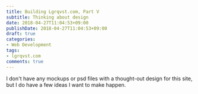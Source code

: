 ```yaml
---
title: Building Lgrqvst.com, Part V
subtitle: Thinking about design
date: 2018-04-27T11:04:53+09:00
publishDate: 2018-04-27T11:04:53+09:00
draft: true
categories:
- Web Development
tags:
- lgrqvst.com
comments: true
---
```


I don't have any mockups or psd files with a thought-out design for this site, but I do have a few ideas I want to make happen.

